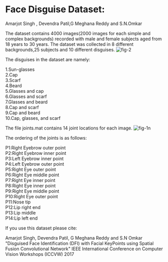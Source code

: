 # Face Disguise Dataset: <br />
Amarjot Singh , Devendra Patil,G Meghana Reddy and S.N.Omkar

The dataset contains 4000 images(2000 images for each simple and complex backgrounds) recorded with male and female subjects aged from 18 years to 30 years. The dataset was collected in 8 different backgrounds,25 subjects and 10 different disguises. 
![fig-2](https://user-images.githubusercontent.com/16295218/31212989-87f47c26-a9c1-11e7-8e8f-104c8dcdca8d.jpg)

The disguises in the dataset are namely: 

1.Sun-glasses <br />
2.Cap <br />
3.Scarf <br />
4.Beard <br />
5.Glasses and cap <br />
6.Glasses and scarf <br />
7.Glasses and beard <br />
8.Cap and scarf <br />
9.Cap and beard <br />
10.Cap, glasses, and scarf <br />

The file joints.mat contains 14 joint locations for each image.
![fig-1n](https://user-images.githubusercontent.com/16295218/31212987-81a48e88-a9c1-11e7-8595-a9ddd6ae5e64.jpg)

The ordering of the joints is as follows:

P1:Right Eyebrow outer point <br />
P2:Right Eyebrow inner point <br />
P3:Left Eyebrow inner point <br />
P4:Left Eyebrow outer point <br />
P5:Right Eye outer point <br />
P6:Right Eye middle point <br />
P7:Right Eye inner point <br />
P8:Right Eye inner point <br />
P9:Right Eye middle point <br />
P10:Right Eye outer point <br />
P11:Nose tip <br />
P12:Lip right end <br />
P13:Lip middle <br />
P14:Lip left end <br />


If you use this dataset please cite:

Amarjot Singh, Devendra Patil, G Meghana Reddy and S.N Omkar <br />
"Disguised Face Identification (DFI) with Facial KeyPoints using Spatial Fusion Convolutional Network"
 IEEE International Conference on Computer Vision Workshops (ICCVW) 2017
